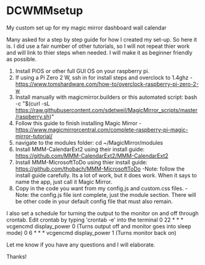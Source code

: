 # DCWMMsetup
My custom set up for my magic mirror dashboard wall calendar

Many asked for a step by step guide for how I created my set-up. So here it is. I did use a fair number of other tutorials, so I will not repeat thier work and will link to thier steps when needed. I will make it as beginner friendly as possible.

1) Install PiOS or other full GUI OS on your raspberry pi.
2) If using a Pi Zero 2 W, ssh in for install steps and overclock to 1.4ghz - https://www.tomshardware.com/how-to/overclock-raspberry-pi-zero-2-w
3) Install manually with magicmirror.builders or this automated script: bash -c "$(curl -sL https://raw.githubusercontent.com/sdetweil/MagicMirror_scripts/master/raspberry.sh)"
4) Follow this guide to finish installing Magic Mirror - https://www.magicmirrorcentral.com/complete-raspberry-pi-magic-mirror-tutorial/
5) navigate to the modules folder: cd ~/MagicMirror/modules
6) Install MMM-CalendarExt2 using their install guide: https://github.com/MMM-CalendarExt2/MMM-CalendarExt2
7) Install MMM-MicrosoftToDo using thier install guide: https://github.com/thobach/MMM-MicrosoftToDo
    -Note: follow the install guide carefully. Its a lot of work, but it does work. When it says to name the app, just call it Magic Mirror.
8) Copy in the code you want from my config.js and custom.css files.
    -Note: the config.js file isnt complete, just the module section. There will be other code in your default config file that must also remain.
    
I also set a schedule for turning the output to the monitor on and off through crontab. Edit crontab by typing 'crontab -e' into the terminal
0 22 * * * vcgencmd display_power 0  (Turns output off and monitor goes into sleep mode)
0 6 * * *  vcgencmd display_power 1  (Turns monitor back on)
    
Let me know if you have any questions and I will elaborate.

Thanks!
